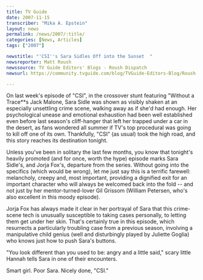 ```yaml
---
title: TV Guide
date: 2007-11-15
transcriber: "Mika A. Epstein"
layout: news
permalink: /news/2007/:title/
categories: [News, Articles]
tags: ["2007"]

newstitle: "'CSI''s Sara Sidles Off into the Sunset  "
newsreporter: Matt Roush
newssource: TV Guide Editors' Blogs - Roush Dispatch
newsurl: https://community.tvguide.com/blog/TVGuide-Editors-Blog/Roush-Dispatch/700000048

---
```

On last week's episode of "CSI", in the crossover stunt featuring "Without a Trace**s Jack Malone, Sara Sidle was shown as visibly shaken at an especially unsettling crime scene, walking away as if she'd had enough. Her psychological unease and emotional exhaustion had been well established even before last season's cliff-hanger that left her trapped under a car in the desert, as fans wondered all summer if TV's top procedural was going to kill off one of its own. Thankfully, "CSI" (as usual) took the high road, and this story reaches its destination tonight.

Unless you've been in solitary the last few months, you know that tonight's heavily promoted (and for once, worth the hype) episode marks Sara Sidle's, and Jorja Fox's, departure from the series. Without going into the specifics (which would be wrong), let me just say this is a terrific farewell: melancholy, creepy and, most important, providing a dignified exit for an important character who will always be welcomed back into the fold -- and not just by her mentor-turned-lover Gil Grissom (William Petersen, who's also excellent in this moody episode).

Jorja Fox has always made it clear in her portrayal of Sara that this crime-scene tech is unusually susceptible to taking cases personally, to letting them get under her skin. That's certainly true in this episode, which resurrects a particularly troubling case from a previous season, involving a manipulative child genius (well and disturbingly played by Juliette Goglia) who knows just how to push Sara's buttons.

"You look different than you used to be: angry and a little said," scary little Hannah tells Sara in one of their encounters.

Smart girl. Poor Sara. Nicely done, "CSI."
